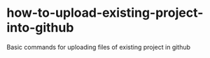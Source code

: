 # how-to-upload-existing-project-into-github
Basic commands for uploading files of existing project in github

